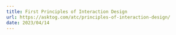 ```yaml
---
title: First Principles of Interaction Design
url: https://asktog.com/atc/principles-of-interaction-design/
date: 2023/04/14
---
```

